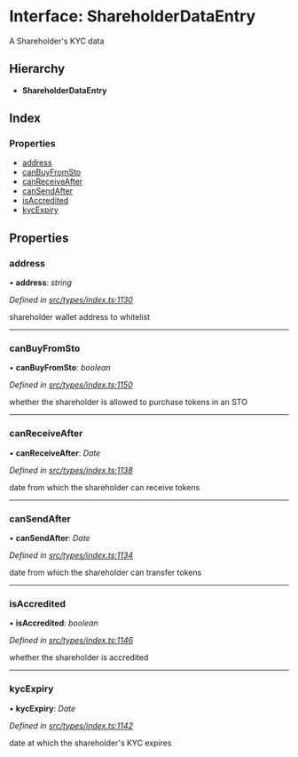 # Interface: ShareholderDataEntry

A Shareholder's KYC data

## Hierarchy

* **ShareholderDataEntry**

## Index

### Properties

* [address](_types_index_.shareholderdataentry.md#address)
* [canBuyFromSto](_types_index_.shareholderdataentry.md#canbuyfromsto)
* [canReceiveAfter](_types_index_.shareholderdataentry.md#canreceiveafter)
* [canSendAfter](_types_index_.shareholderdataentry.md#cansendafter)
* [isAccredited](_types_index_.shareholderdataentry.md#isaccredited)
* [kycExpiry](_types_index_.shareholderdataentry.md#kycexpiry)

## Properties

###  address

• **address**: *string*

*Defined in [src/types/index.ts:1130](https://github.com/PolymathNetwork/polymath-sdk/blob/454d285/src/types/index.ts#L1130)*

shareholder wallet address to whitelist

___

###  canBuyFromSto

• **canBuyFromSto**: *boolean*

*Defined in [src/types/index.ts:1150](https://github.com/PolymathNetwork/polymath-sdk/blob/454d285/src/types/index.ts#L1150)*

whether the shareholder is allowed to purchase tokens in an STO

___

###  canReceiveAfter

• **canReceiveAfter**: *Date*

*Defined in [src/types/index.ts:1138](https://github.com/PolymathNetwork/polymath-sdk/blob/454d285/src/types/index.ts#L1138)*

date from which the shareholder can receive tokens

___

###  canSendAfter

• **canSendAfter**: *Date*

*Defined in [src/types/index.ts:1134](https://github.com/PolymathNetwork/polymath-sdk/blob/454d285/src/types/index.ts#L1134)*

date from which the shareholder can transfer tokens

___

###  isAccredited

• **isAccredited**: *boolean*

*Defined in [src/types/index.ts:1146](https://github.com/PolymathNetwork/polymath-sdk/blob/454d285/src/types/index.ts#L1146)*

whether the shareholder is accredited

___

###  kycExpiry

• **kycExpiry**: *Date*

*Defined in [src/types/index.ts:1142](https://github.com/PolymathNetwork/polymath-sdk/blob/454d285/src/types/index.ts#L1142)*

date at which the shareholder's KYC expires
